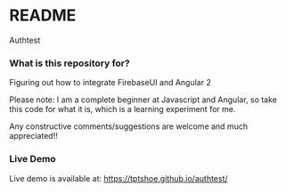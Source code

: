 # README #

Authtest

### What is this repository for? ###

Figuring out how to integrate FirebaseUI and Angular 2

Please note: I am a complete beginner at Javascript and Angular, so take this code for what it is,
which is a learning experiment for me.

Any constructive comments/suggestions are welcome and much appreciated!!

### Live Demo ###
Live demo is available at:
https://tptshoe.github.io/authtest/